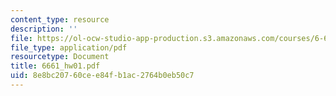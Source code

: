 ```yaml
---
content_type: resource
description: ''
file: https://ol-ocw-studio-app-production.s3.amazonaws.com/courses/6-661-receivers-antennas-and-signals-spring-2003/8e8bc20760cee84fb1ac2764b0eb50c7_6661_hw01.pdf
file_type: application/pdf
resourcetype: Document
title: 6661_hw01.pdf
uid: 8e8bc207-60ce-e84f-b1ac-2764b0eb50c7
---
```

